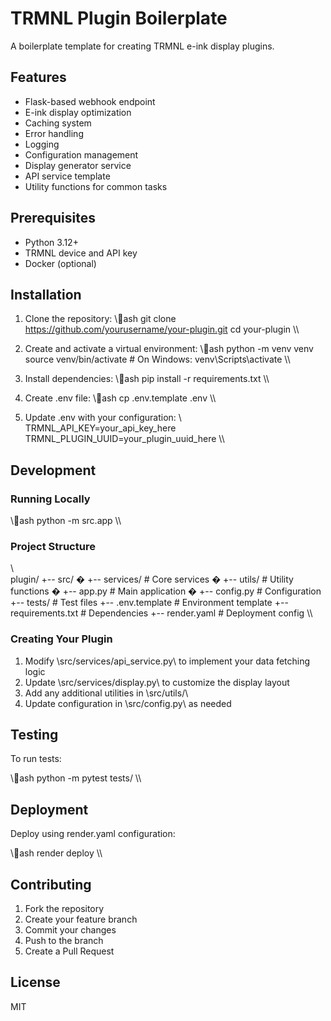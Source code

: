 # TRMNL Plugin Boilerplate

A boilerplate template for creating TRMNL e-ink display plugins.

## Features

- Flask-based webhook endpoint
- E-ink display optimization
- Caching system
- Error handling
- Logging
- Configuration management
- Display generator service
- API service template
- Utility functions for common tasks

## Prerequisites

- Python 3.12+
- TRMNL device and API key
- Docker (optional)

## Installation

1. Clone the repository:
\\\ash
git clone https://github.com/yourusername/your-plugin.git
cd your-plugin
\\\

2. Create and activate a virtual environment:
\\\ash
python -m venv venv
source venv/bin/activate  # On Windows: venv\Scripts\activate
\\\

3. Install dependencies:
\\\ash
pip install -r requirements.txt
\\\

4. Create .env file:
\\\ash
cp .env.template .env
\\\

5. Update .env with your configuration:
\\\
TRMNL_API_KEY=your_api_key_here
TRMNL_PLUGIN_UUID=your_plugin_uuid_here
\\\

## Development

### Running Locally

\\\ash
python -m src.app
\\\

### Project Structure
\\\
plugin/
+-- src/
�   +-- services/     # Core services
�   +-- utils/        # Utility functions
�   +-- app.py        # Main application
�   +-- config.py     # Configuration
+-- tests/            # Test files
+-- .env.template     # Environment template
+-- requirements.txt  # Dependencies
+-- render.yaml       # Deployment config
\\\

### Creating Your Plugin

1. Modify \src/services/api_service.py\ to implement your data fetching logic
2. Update \src/services/display.py\ to customize the display layout
3. Add any additional utilities in \src/utils/\
4. Update configuration in \src/config.py\ as needed

## Testing

To run tests:

\\\ash
python -m pytest tests/
\\\

## Deployment

Deploy using render.yaml configuration:

\\\ash
render deploy
\\\

## Contributing

1. Fork the repository
2. Create your feature branch
3. Commit your changes
4. Push to the branch
5. Create a Pull Request

## License

MIT
